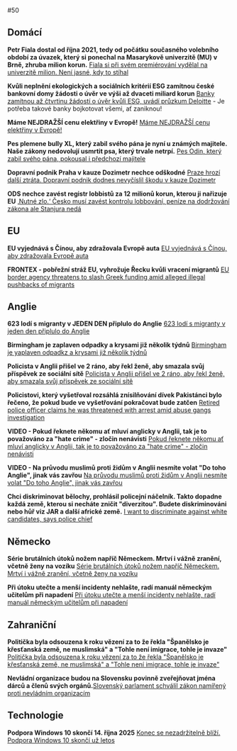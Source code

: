#50

## Domácí

**Petr Fiala dostal od října 2021, tedy od počátku současného volebního období za úvazek, který si ponechal na Masarykově univerzitě (MU) v Brně, zhruba milion korun.** [Fiala si při svém premiérování vydělal na univerzitě milion. Není jasné, kdy to stíhal](https://www.echo24.cz/a/HGvcQ/zpravy-domov-fiala-premier-univerzita-milion-neni-jasne-stihal)

**Kvůli neplnění ekologických a sociálních kritérií ESG zamítnou české bankovní domy žádosti o úvěr ve výši až dvaceti miliard korun** [Banky zamítnou až čtvrtinu žádostí o úvěr kvůli ESG, uvádí průzkum Deloitte](https://www.seznamzpravy.cz/clanek/ekonomika-banky-zamitnou-az-ctvrtinu-zadosti-o-uver-kvuli-esg-uvadi-pruzkum-deloitte-273741) - Je potřeba takové banky bojkotovat všemi, ať zaniknou!

**Máme NEJDRAŽŠÍ cenu elektřiny v Evropě!** [Máme NEJDRAŽŠÍ cenu elektřiny v Evropě!](https://x.com/Ministerstvocz/status/1910632819035873703)

**Pes plemene bully XL, který zabil svého pána je nyní u známých majitele. Naše zákony nedovolují usmrtit psa, který trvale netrpí.** [Pes Odin, který zabil svého pána, pokousal i předchozí majitele](https://www.novinky.cz/clanek/krimi-pes-odin-ktery-zabil-sveho-pana-pokousal-i-predchozi-majitele-40517052#dop_ab_variant=0&dop_id=40517052&dop_req_id=hlF3BfOpfWP-202504111529&dop_source_zone_name=novinky.web.nexttoart)

**Dopravní podnik Praha v kauze Dozimetr nechce odškodné** [Praze hrozí další ztráta. Dopravní podnik dodnes nevyčíslil škodu v kauze Dozimetr](https://www.idnes.cz/zpravy/domaci/dopravni-podnik-praha-dozimetr-kauza-skoda.A250411_173421_domaci_stud?zdroj=otvirak)

**ODS nechce zavést registr lobbistů za 12 milionů korun, kterou ji nařizuje EU** [‚Nutné zlo.‘ Česko musí zavést kontrolu lobbování, peníze na dodržování zákona ale Stanjura nedá](https://www.irozhlas.cz/zpravy-domov/zakon-o-lobbingu-stanjura-ministerstvo-financi-protikorupcni-zakony_2504120500_tec)


## EU

**EU vyjednává s Čínou, aby zdražovala Evropě auta** [EU vyjednává s Čínou, aby zdražovala Evropě auta](https://x.com/Ministerstvocz/status/1910630390710120664)

**FRONTEX - pobřežní stráž EU, vyhrožuje Řecku kvůli vracení migrantů** [EU border agency threatens to slash Greek funding amid alleged illegal pushbacks of migrants](https://www.politico.eu/article/eu-border-agency-frontex-greece-pushbacks-migration/)

## Anglie 

**623 lodí s migranty v JEDEN DEN připlulo do Anglie** [623 lodí s migranty v jeden den připlulo do Anglie](http://x.com/AFpost/status/1911188833187615034)

**Birmingham je zaplaven odpadky a krysami již několik týdnů** [Birmingham je yaplaven odpadkz a krysami již několik týdnů](https://x.com/BlkoJa/status/1910263633805819985)

**Policista v Anglii přišel ve 2 ráno, aby řekl ženě, aby smazala svůj příspěvek ze sociální sítě** [Policista v Anglii přišel ve 2 ráno, aby řekl ženě, aby smazala svůj příspěvek ze sociální sítě](https://x.com/Suffragent_/status/1910022828319203819)

**Policistovi, který vyšetřoval rozsáhlá znísilňování dívek Pakistánci bylo řečeno, že pokud bude ve vyšetřování pokračovat bude zatčen** [Retired police officer claims he was threatened with arrest amid abuse gangs investigation ](https://www.gbnews.com/news/grooming-gangs-retired-police-officer-arrest-threat-abuse-rape-investigation)

**VIDEO - Pokud řeknete někomu ať mluví anglicky v Anglii, tak je to považováno za "hate crime" - zločin nenávisti** [Pokud řeknete někomu ať mluví anglicky v Anglii, tak je to považováno za "hate crime" - zločin nenávisti](https://x.com/Basil_TGMD/status/1911234814314741938)

**VIDEO - Na průvodu muslimů proti židům v Anglii nesmíte volat "Do toho Anglie", jinak vás zavřou** [Na průvodu muslimů proti židům v Anglii nesmíte volat "Do toho Anglie", jinak vás zavřou](https://x.com/amuse/status/1911408325842915360)

**Chci diskriminovat bělochy, prohlásil policejní náčelník. Takto dopadne každá země, kterou si necháte zničit "diverzitou". Budete diskriminováni nebo hůř viz JAR a další africké země.** [I want to discriminate against white candidates, says police chief ](https://www.telegraph.co.uk/news/2025/04/11/i-want-to-discriminate-against-white-candidates-says-police/)

## Německo

**Série brutálních útoků nožem napříč Německem. Mrtví i vážně zranění, včetně ženy na vozíku** [Série brutálních útoků nožem napříč Německem. Mrtví i vážně zranění, včetně ženy na vozíku](https://www.echo24.cz/a/Hfn7v/zpravy-svet-utoky-nozem-v-nemecku)

**Při útoku utečte a menší incidenty nehlašte, radí manuál německým učitelům při napadení** [Při útoku utečte a menší incidenty nehlašte, radí manuál německým učitelům při napadení](https://www.novinky.cz/clanek/zahranicni-evropa-pri-utoku-utecte-a-mensi-incidenty-nehlaste-radi-manual-nemeckym-ucitelum-pri-napadeni-40517461)

## Zahraniční

**Politička byla odsouzena k roku vězení za to že řekla "Španělsko je křesťanská země, ne muslimská" a "Tohle není imigrace, tohle je invaze"** [Politička byla odsouzena k roku vězení za to že řekla "Španělsko je křesťanská země, ne muslimská" a "Tohle není imigrace, tohle je invaze"](https://x.com/AFpost/status/1911173730560344294)

**Nevládní organizace budou na Slovensku povinně zveřejňovat jména dárců a členů svých orgánů.**[Slovenský parlament schválil zákon namířený proti nevládním organizacím](https://www.novinky.cz/clanek/zahranicni-slovensky-parlament-schvalil-zakon-namireny-proti-nevladnim-organizacim-40517742)

## Technologie

**Podpora Windows 10 skončí 14. října 2025** [Konec se nezadržitelně blíží. Podpora Windows 10 skončí už letos](https://www.novinky.cz/clanek/internet-a-pc-software-konec-se-nezadrzitelne-blizi-podpora-windows-10-skonci-uz-letos-40517285)
